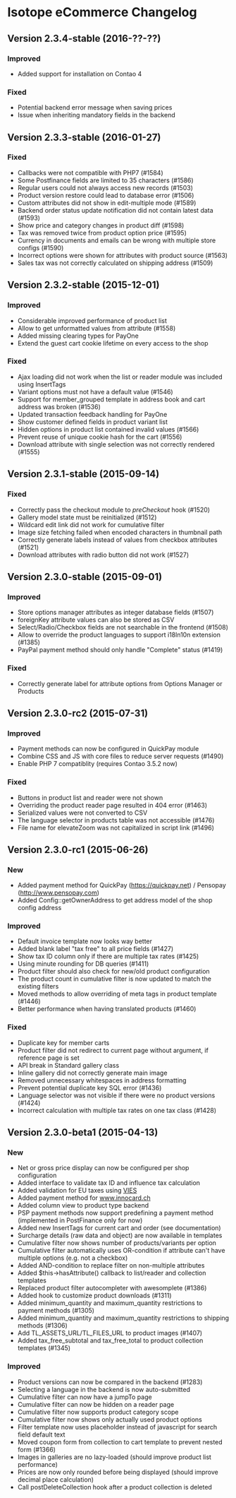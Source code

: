 Isotope eCommerce Changelog
===========================

Version 2.3.4-stable (2016-??-??)
---------------------------------

### Improved
- Added support for installation on Contao 4
 
### Fixed
- Potential backend error message when saving prices
- Issue when inheriting mandatory fields in the backend


Version 2.3.3-stable (2016-01-27)
---------------------------------

### Fixed
- Callbacks were not compatible with PHP7 (#1584)
- Some Postfinance fields are limited to 35 characters (#1586)
- Regular users could not always access new records (#1503)
- Product version restore could lead to database error (#1506)
- Custom attributes did not show in edit-multiple mode (#1589)
- Backend order status update notification did not contain latest data (#1593)
- Show price and category changes in product diff (#1598)
- Tax was removed twice from product option price (#1595)
- Currency in documents and emails can be wrong with multiple store configs (#1590)
- Incorrect options were shown for attributes with product source (#1563)
- Sales tax was not correctly calculated on shipping address (#1509)


Version 2.3.2-stable (2015-12-01)
---------------------------------

### Improved
- Considerable improved performance of product list
- Allow to get unformatted values from attribute (#1558)
- Added missing clearing types for PayOne 
- Extend the guest cart cookie lifetime on every access to the shop

### Fixed
- Ajax loading did not work when the list or reader module was included using InsertTags
- Variant options must not have a default value (#1546)
- Support for member_grouped template in address book and cart address was broken (#1536)
- Updated transaction feedback handling for PayOne
- Show customer defined fields in product variant list
- Hidden options in product list contained invalid values (#1566)
- Prevent reuse of unique cookie hash for the cart (#1556)
- Download attribute with single selection was not correctly rendered (#1555)


Version 2.3.1-stable (2015-09-14)
---------------------------------

### Fixed
- Correctly pass the checkout module to *preCheckout* hook (#1520)
- Gallery model state must be reinitialized (#1512)
- Wildcard edit link did not work for cumulative filter
- Image size fetching failed when encoded characters in thumbnail path
- Correctly generate labels instead of values from checkbox attributes (#1521)
- Download attributes with radio button did not work (#1527)


Version 2.3.0-stable (2015-09-01)
---------------------------------

### Improved
- Store options manager attributes as integer database fields (#1507)
- foreignKey attribute values can also be stored as CSV
- Select/Radio/Checkbox fields are not searchable in the frontend (#1508)
- Allow to override the product languages to support i18ln10n extension (#1385)
- PayPal payment method should only handle "Complete" status (#1419)

### Fixed
- Correctly generate label for attribute options from Options Manager or Products


Version 2.3.0-rc2 (2015-07-31)
------------------------------

### Improved
- Payment methods can now be configured in QuickPay module
- Combine CSS and JS with core files to reduce server requests (#1490) 
- Enable PHP 7 compatiblity (requires Contao 3.5.2 now)

### Fixed
- Buttons in product list and reader were not shown
- Overriding the product reader page resulted in 404 error (#1463)
- Serialized values were not converted to CSV
- The language selector in products table was not accessible (#1476)
- File name for elevateZoom was not capitalized in script link (#1496)


Version 2.3.0-rc1 (2015-06-26)
------------------------------

### New
- Added payment method for QuickPay (https://quickpay.net) / Pensopay (http://www.pensopay.com)
- Added Config::getOwnerAddress to get address model of the shop config address

### Improved
- Default invoice template now looks way better
- Added blank label "tax free" to all price fields (#1427)
- Show tax ID column only if there are multiple tax rates (#1425)
- Using minute rounding for DB queries (#1411)
- Product filter should also check for new/old product configuration
- The product count in cumulative filter is now updated to match the existing filters
- Moved methods to allow overriding of meta tags in product template (#1446)
- Better performance when having translated products (#1460)

### Fixed
- Duplicate key for member carts
- Product filter did not redirect to current page without argument, if reference page is set
- API break in Standard gallery class
- Inline gallery did not correctly generate main image
- Removed unnecessary whitespaces in address formatting
- Prevent potential duplicate key SQL error (#1436)
- Language selector was not visible if there were no product versions (#1424)
- Incorrect calculation with multiple tax rates on one tax class (#1428)


Version 2.3.0-beta1 (2015-04-13)
--------------------------------

### New
- Net or gross price display can now be configured per shop configuration
- Added interface to validate tax ID and influence tax calculation
- Added validation for EU taxes using [VIES](http://en.wikipedia.org/wiki/VAT_Information_Exchange_System) 
- Added payment method for www.innocard.ch
- Added column view to product type backend
- PSP payment methods now support predefining a payment method (implemented in PostFinance only for now)
- Added new InsertTags for current cart and order (see documentation)
- Surcharge details (raw data and object) are now available in templates
- Cumulative filter now shows number of products/variants per option
- Cumulative filter automatically uses OR-condition if attribute can't have multiple options (e.g. not a checkbox)
- Added AND-condition to replace filter on non-multiple attributes 
- Added $this->hasAttribute() callback to list/reader and collection templates
- Replaced product filter autocompleter with awesomplete (#1386)
- Added hook to customize product downloads (#1311)
- Added minimum_quantity and maximum_quantity restrictions to payment methods (#1305)
- Added minimum_quantity and maximum_quantity restrictions to shipping methods (#1306)
- Add TL_ASSETS_URL/TL_FILES_URL to product images (#1407)
- Added tax_free_subtotal and tax_free_total to product collection templates (#1345)

### Improved
- Product versions can now be compared in the backend (#1283)
- Selecting a language in the backend is now auto-submitted
- Cumulative filter can now have a jumpTo page
- Cumulative filter can now be hidden on a reader page
- Cumulative filter now supports product category scope
- Cumulative filter now shows only actually used product options
- Filter template now uses placeholder instead of javascript for search field default text
- Moved coupon form from collection to cart template to prevent nested form (#1366)
- Images in galleries are no lazy-loaded (should improve product list performance)
- Prices are now only rounded before being displayed (should improve decimal place calculation)
- Call postDeleteCollection hook after a product collection is deleted

